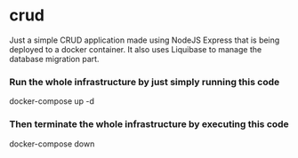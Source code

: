 # crud

Just a simple CRUD application made using NodeJS Express that is being deployed to a docker container. It also uses Liquibase to manage the database migration part. 

### Run the whole infrastructure by just simply running this code

docker-compose up -d

### Then terminate the whole infrastructure by executing this code

docker-compose down